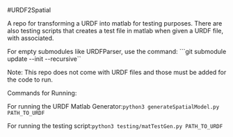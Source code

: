 #URDF2Spatial

A repo for transforming a URDF into matlab for testing purposes. There are also testing scripts that creates a test file in matlab when given a URDF file, with associated.

For empty submodules like URDFParser, use the command: ```git submodule update --init --recursive``

Note: This repo does not come with URDF files and those must be added for the code to run.

Commands for Running:

For running the URDF Matlab Generator:```python3 generateSpatialModel.py PATH_TO_URDF```

For running the testing script:```python3 testing/matTestGen.py PATH_TO_URDF ```